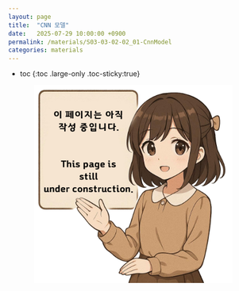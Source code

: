 ```yaml
---
layout: page
title:  "CNN 모델"
date:   2025-07-29 10:00:00 +0900
permalink: /materials/S03-03-02-02_01-CnnModel
categories: materials
---
```

* toc
{:toc .large-only .toc-sticky:true}


<div class="insert-image" style="text-align: center;">
    <img style="width: 400px;" src="/assets/img/PagePreparing.png">
</div>